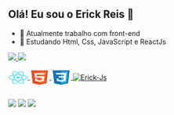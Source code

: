 ## Olá! Eu sou o Erick Reis 👋

- 🔭 Atualmente trabalho com front-end
- 🌱 Estudando Html, Css, JavaScript e ReactJs

<div>
<a href="https://github.com/Erick-Reiss">
  <img height="180em" src="https://github-readme-stats.vercel.app/api?username=Erick-Reiss&show_icons=true&theme=dracula&include_all_commits=true&count_private=true"/>
  <img height="180em" src="https://github-readme-stats.vercel.app/api/top-langs/?username=Erick-Reiss&layout=compact&langs_count=7&theme=dracula"/>
</div>
  <div style="display: inline_block"><br>
  
  <img align="center" alt="Erick-React" height="30" width="40" src="https://raw.githubusercontent.com/devicons/devicon/master/icons/react/react-original.svg">
  <img align="center" alt="Erick-HTML" height="30" width="40" src="https://raw.githubusercontent.com/devicons/devicon/master/icons/html5/html5-original.svg">
  <img align="center" alt="Erick-CSS" height="30" width="40" src="https://raw.githubusercontent.com/devicons/devicon/master/icons/css3/css3-original.svg">
     <img align="center" alt="Erick-Js" height="30" width="40" src="https://cdn-icons-png.flaticon.com/512/1199/1199124.png">
</div>
  
  ##

 
<div> 
  <a href="https://www.linkedin.com/in/erick-reis-4b4714234/"><img src="https://img.shields.io/badge/-LinkedIn-%230077B5?style=for-the-badge&logo=linkedin&logoColor=white" target="_blank"></a> 
  <a href = "mailto:erick.fused@gmail.com"><img src="https://img.shields.io/badge/-Gmail-%23333?style=for-the-badge&logo=gmail&logoColor=white" target="_blank"></a>
  <a href="https://instagram.com/Erick.R77" target="_blank"><img src="https://img.shields.io/badge/-Instagram-%23E4405F?style=for-the-badge&logo=instagram&logoColor=white" target="_blank"></a>
 
</div>
